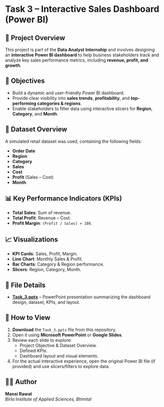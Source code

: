 # Task 3 – Interactive Sales Dashboard (Power BI)

## 📌 Project Overview
This project is part of the **Data Analyst Internship** and involves designing an **interactive Power BI dashboard** to help business stakeholders track and analyze key sales performance metrics, including **revenue, profit, and growth**.

## 🎯 Objectives
- Build a dynamic and user-friendly Power BI dashboard.
- Provide clear visibility into **sales trends**, **profitability**, and **top-performing categories & regions**.
- Enable stakeholders to filter data using interactive slicers for **Region**, **Category**, and **Month**.

## 📂 Dataset Overview
A simulated retail dataset was used, containing the following fields:
- **Order Date**
- **Region**
- **Category**
- **Sales**
- **Cost**
- **Profit** (Sales – Cost)
- **Month**

## 📊 Key Performance Indicators (KPIs)
- **Total Sales**: Sum of revenue.
- **Total Profit**: Revenue – Cost.
- **Profit Margin**: `(Profit / Sales) × 100`.

## 📈 Visualizations
- **KPI Cards**: Sales, Profit, Margin.
- **Line Chart**: Monthly Sales & Profit.
- **Bar Charts**: Category & Region performance.
- **Slicers**: Region, Category, Month.

## 📄 File Details
- **[Task_3.pptx](Task_3.pptx)** – PowerPoint presentation summarizing the dashboard design, dataset, KPIs, and layout.

## 👀 How to View
1. **Download** the `Task_3.pptx` file from this repository.
2. Open it using **Microsoft PowerPoint** or **Google Slides**.
3. Review each slide to explore:
   - Project Objective & Dataset Overview.
   - Defined KPIs.
   - Dashboard layout and visual elements.
4. For the actual interactive experience, open the original Power BI file (if provided) and use slicers/filters to explore data.

## 👩‍💻 Author
**Mansi Rawat**  
*Birla Institute of Applied Sciences, Bhimtal*
